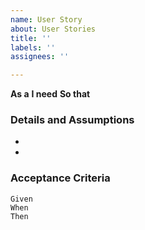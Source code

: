 ```yaml
---
name: User Story
about: User Stories
title: ''
labels: ''
assignees: ''

---
```


**As a** 
 **I need** 
 **So that** 
   
 ### Details and Assumptions
* 
 * 
   
 ### Acceptance Criteria  
   
 ```gherkin
 Given 
 When 
 Then
